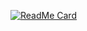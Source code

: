 
[![ReadMe Card](https://github-readme-stats.vercel.app/api/pin/?username=juniordsi&repo=online-shopping&show_owner=true&show_icons=true&theme=dark&langs_count=10)](https://github.com/anuraghazra/github-readme-stats)